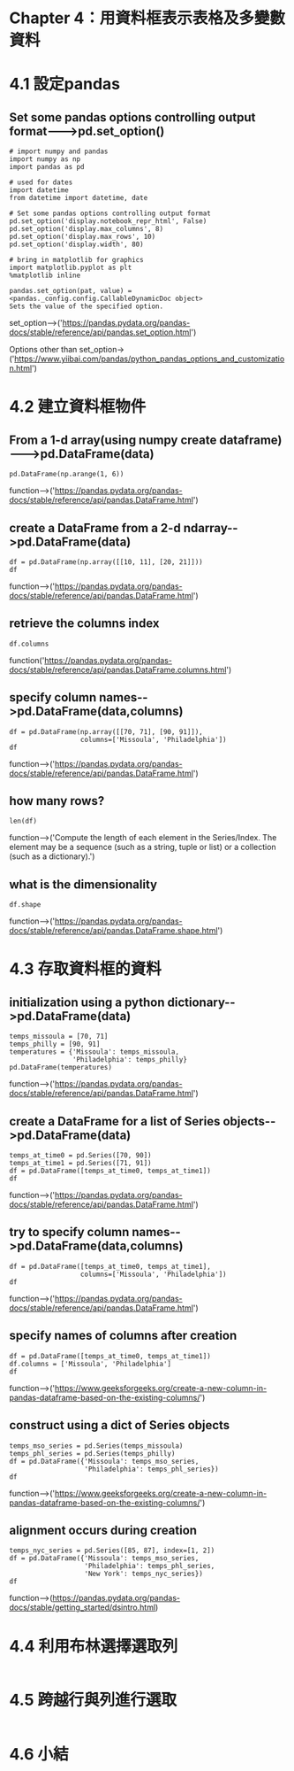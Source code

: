
Chapter 4：用資料框表示表格及多變數資料
===
# 4.1 設定pandas

## Set some pandas options controlling output format--->pd.set_option()
```
# import numpy and pandas
import numpy as np
import pandas as pd

# used for dates
import datetime
from datetime import datetime, date

# Set some pandas options controlling output format
pd.set_option('display.notebook_repr_html', False)
pd.set_option('display.max_columns', 8)
pd.set_option('display.max_rows', 10)
pd.set_option('display.width', 80)

# bring in matplotlib for graphics
import matplotlib.pyplot as plt
%matplotlib inline
```

```
pandas.set_option(pat, value) = <pandas._config.config.CallableDynamicDoc object>
Sets the value of the specified option.
```
set_option-->('https://pandas.pydata.org/pandas-docs/stable/reference/api/pandas.set_option.html')

Options other than set_option->('https://www.yiibai.com/pandas/python_pandas_options_and_customization.html')


# 4.2 建立資料框物件

## From a 1-d array(using numpy create dataframe) --->pd.DataFrame(data)
```
pd.DataFrame(np.arange(1, 6))

```
function-->('https://pandas.pydata.org/pandas-docs/stable/reference/api/pandas.DataFrame.html')

## create a DataFrame from a 2-d ndarray-->pd.DataFrame(data)
```
df = pd.DataFrame(np.array([[10, 11], [20, 21]]))
df
```
function-->('https://pandas.pydata.org/pandas-docs/stable/reference/api/pandas.DataFrame.html')

## retrieve the columns index
```
df.columns
```
function('https://pandas.pydata.org/pandas-docs/stable/reference/api/pandas.DataFrame.columns.html')

## specify column names-->pd.DataFrame(data,columns)
```
df = pd.DataFrame(np.array([[70, 71], [90, 91]]),
                  columns=['Missoula', 'Philadelphia'])
df
```
function-->('https://pandas.pydata.org/pandas-docs/stable/reference/api/pandas.DataFrame.html')

## how many rows?
```
len(df)
```
function-->('Compute the length of each element in the Series/Index. The element may be a sequence (such as a string, tuple or list) or a collection (such as a dictionary).')

## what is the dimensionality
```
df.shape
```

function-->('https://pandas.pydata.org/pandas-docs/stable/reference/api/pandas.DataFrame.shape.html')


# 4.3 存取資料框的資料

## initialization using a python dictionary-->pd.DataFrame(data)
```
temps_missoula = [70, 71]
temps_philly = [90, 91]
temperatures = {'Missoula': temps_missoula,
                'Philadelphia': temps_philly}
pd.DataFrame(temperatures)
```
function-->('https://pandas.pydata.org/pandas-docs/stable/reference/api/pandas.DataFrame.html')

## create a DataFrame for a list of Series objects-->pd.DataFrame(data)
```
temps_at_time0 = pd.Series([70, 90])
temps_at_time1 = pd.Series([71, 91])
df = pd.DataFrame([temps_at_time0, temps_at_time1])
df
```
function-->('https://pandas.pydata.org/pandas-docs/stable/reference/api/pandas.DataFrame.html')

## try to specify column names-->pd.DataFrame(data,columns)
```
df = pd.DataFrame([temps_at_time0, temps_at_time1],
                  columns=['Missoula', 'Philadelphia'])
df
```
function-->('https://pandas.pydata.org/pandas-docs/stable/reference/api/pandas.DataFrame.html')

## specify names of columns after creation
```
df = pd.DataFrame([temps_at_time0, temps_at_time1])
df.columns = ['Missoula', 'Philadelphia']
df
```
function-->('https://www.geeksforgeeks.org/create-a-new-column-in-pandas-dataframe-based-on-the-existing-columns/')

## construct using a dict of Series objects
```
temps_mso_series = pd.Series(temps_missoula)
temps_phl_series = pd.Series(temps_philly)
df = pd.DataFrame({'Missoula': temps_mso_series,
                   'Philadelphia': temps_phl_series})
df
```
function-->('https://www.geeksforgeeks.org/create-a-new-column-in-pandas-dataframe-based-on-the-existing-columns/')

## alignment occurs during creation
```
temps_nyc_series = pd.Series([85, 87], index=[1, 2])
df = pd.DataFrame({'Missoula': temps_mso_series,
                   'Philadelphia': temps_phl_series,
                   'New York': temps_nyc_series})
df
```
function-->(https://pandas.pydata.org/pandas-docs/stable/getting_started/dsintro.html)

# 4.4 利用布林選擇選取列
```

```
# 4.5 跨越行與列進行選取
```

```
# 4.6 小結
```

```
